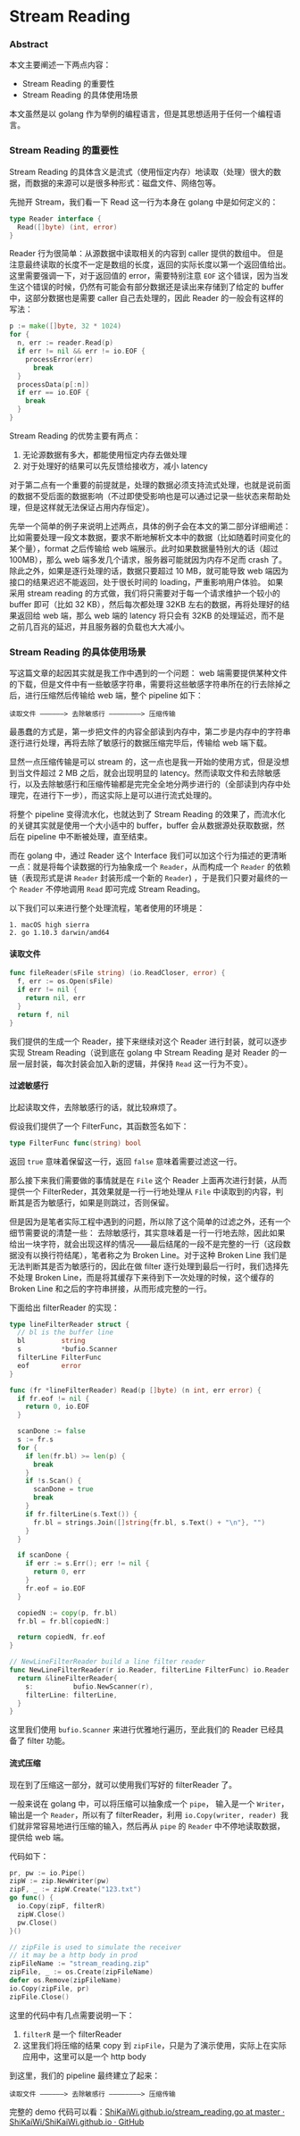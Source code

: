 # Stream Reading
### Abstract
本文主要阐述一下两点内容：
* Stream Reading 的重要性
* Stream Reading 的具体使用场景

本文虽然是以 golang 作为举例的编程语言，但是其思想适用于任何一个编程语言。

### Stream Reading 的重要性
Stream Reading 的具体含义是流式（使用恒定内存）地读取（处理）很大的数据，而数据的来源可以是很多种形式：磁盘文件、网络包等。

先抛开 Stream，我们看一下 Read 这一行为本身在 golang 中是如何定义的：
```go
type Reader interface {
  Read([]byte) (int, error)
}
```

Reader 行为很简单：从源数据中读取相关的内容到 caller 提供的数组中。
但是注意最终读取的长度不一定是数组的长度，返回的实际长度以第一个返回值给出。这里需要强调一下，对于返回值的 error，需要特别注意 `EOF` 这个错误，因为当发生这个错误的时候，仍然有可能会有部分数据还是读出来存储到了给定的 buffer 中，这部分数据也是需要 caller 自己去处理的，因此 Reader 的一般会有这样的写法：
```go
p := make([]byte, 32 * 1024)
for {
  n, err := reader.Read(p)
  if err != nil && err != io.EOF {
  	processError(err)
      break
  }
  processData(p[:n])
  if err == io.EOF {
    break
  }
}
```

Stream Reading 的优势主要有两点：
1. 无论源数据有多大，都能使用恒定内存去做处理
2. 对于处理好的结果可以先反馈给接收方，减小 latency

对于第二点有一个重要的前提就是，处理的数据必须支持流式处理，也就是说前面的数据不受后面的数据影响（不过即使受影响也是可以通过记录一些状态来帮助处理，但是这样就无法保证占用内存恒定）。

先举一个简单的例子来说明上述两点，具体的例子会在本文的第二部分详细阐述：比如需要处理一段文本数据，要求不断地解析文本中的数据（比如随着时间变化的某个量），format 之后传输给 web 端展示。此时如果数据量特别大的话（超过100MB），那么 web 端多发几个请求，服务器可能就因为内存不足而 crash 了。除此之外，如果是逐行处理的话，数据只要超过 10 MB，就可能导致 web 端因为接口的结果迟迟不能返回，处于很长时间的 loading，严重影响用户体验。
如果采用 stream reading 的方式做，我们将只需要对于每一个请求维护一个较小的 buffer 即可（比如 32 KB），然后每次都处理 32KB 左右的数据，再将处理好的结果返回给 web 端，那么 web 端的 latency 将只会有 32KB 的处理延迟，而不是之前几百兆的延迟，并且服务器的负载也大大减小。

### Stream Reading 的具体使用场景
写这篇文章的起因其实就是我工作中遇到的一个问题：
web 端需要提供某种文件的下载，但是文件中有一些敏感字符串，需要将这些敏感字符串所在的行去除掉之后，进行压缩然后传输给 web 端，整个 pipeline 如下：
```
读取文件 ——————> 去除敏感行 ————————> 压缩传输
```

最愚蠢的方式是，第一步把文件的内容全部读到内存中，第二步是内存中的字符串逐行进行处理，再将去除了敏感行的数据压缩完毕后，传输给 web 端下载。

显然一点压缩传输是可以 stream 的，这一点也是我一开始的使用方式，但是没想到当文件超过 2 MB 之后，就会出现明显的 latency。然而读取文件和去除敏感行，以及去除敏感行和压缩传输都是完完全全地分两步进行的（全部读到内存中处理完，在进行下一步），而这实际上是可以进行流式处理的。

将整个 pipeline 变得流水化，也就达到了 Stream Reading 的效果了，而流水化的关键其实就是使用一个大小适中的 buffer，buffer 会从数据源处获取数据，然后在 pipeline 中不断被处理，直至结束。

而在 golang 中，通过 Reader 这个 Interface 我们可以加这个行为描述的更清晰一点：就是将每个读数据的行为抽象成一个 `Reader`，从而构成一个 `Reader` 的依赖链（表现形式是讲 `Reader` 封装形成一个新的 `Reader`) ，于是我们只要对最终的一个 `Reader` 不停地调用 `Read` 即可完成 Stream Reading。

以下我们可以来进行整个处理流程，笔者使用的环境是：
```
1. macOS high sierra
2. go 1.10.3 darwin/amd64
```

#### 读取文件
```go
func fileReader(sFile string) (io.ReadCloser, error) {
  f, err := os.Open(sFile)
  if err != nil {
    return nil, err
  }
  return f, nil
}
```

我们提供的生成一个 Reader，接下来继续对这个 Reader 进行封装，就可以逐步实现 Stream Reading（说到底在 golang 中 Stream Reading 是对 Reader 的一层一层封装，每次封装会加入新的逻辑，并保持 `Read` 这一行为不变）。

#### 过滤敏感行
比起读取文件，去除敏感行的话，就比较麻烦了。

假设我们提供了一个 FilterFunc，其函数签名如下：
```go
type FilterFunc func(string) bool
```

返回 `true` 意味着保留这一行，返回 `false` 意味着需要过滤这一行。

那么接下来我们需要做的事情就是在 `File` 这个 Reader 上面再次进行封装，从而提供一个 FilterReder，其效果就是一行一行地处理从 `File` 中读取到的内容，判断其是否为敏感行，如果是则跳过，否则保留。

但是因为是笔者实际工程中遇到的问题，所以除了这个简单的过滤之外，还有一个细节需要说的清楚一些：
去除敏感行，其实意味着是一行一行地去除，因此如果给出一块字符，就会出现这样的情况——最后结尾的一段不是完整的一行（这段数据没有以换行符结尾），笔者称之为 Broken Line。对于这种 Broken Line  我们是无法判断其是否为敏感行的，因此在做 filter 逐行处理到最后一行时，我们选择先不处理 Broken Line，而是将其缓存下来待到下一次处理的时候，这个缓存的 Broken Line 和之后的字符串拼接，从而形成完整的一行。

下面给出 filterReader 的实现：
```go
type lineFilterReader struct {
  // bl is the buffer line
  bl         string
  s          *bufio.Scanner
  filterLine FilterFunc
  eof        error
}

func (fr *lineFilterReader) Read(p []byte) (n int, err error) {
  if fr.eof != nil {
    return 0, io.EOF
  }

  scanDone := false
  s := fr.s
  for {
    if len(fr.bl) >= len(p) {
      break
    }
    if !s.Scan() {
      scanDone = true
      break
    }
    if fr.filterLine(s.Text()) {
      fr.bl = strings.Join([]string{fr.bl, s.Text() + "\n"}, "")
    }
  }

  if scanDone {
    if err := s.Err(); err != nil {
      return 0, err
    }
    fr.eof = io.EOF
  }

  copiedN := copy(p, fr.bl)
  fr.bl = fr.bl[copiedN:]

  return copiedN, fr.eof
}

// NewLineFilterReader build a line filter reader
func NewLineFilterReader(r io.Reader, filterLine FilterFunc) io.Reader {
  return &lineFilterReader{
    s:          bufio.NewScanner(r),
    filterLine: filterLine,
  }
}
```

这里我们使用 `bufio.Scanner` 来进行优雅地行遍历，至此我们的 Reader 已经具备了 filter 功能。

#### 流式压缩
现在到了压缩这一部分，就可以使用我们写好的 filterReader 了。

一般来说在 golang 中，可以将压缩可以抽象成一个 `pipe`， 输入是一个 `Writer`，输出是一个 `Reader`，所以有了 filterReader，利用 `io.Copy(writer, reader) `我们就非常容易地进行压缩的输入，然后再从 `pipe` 的 `Reader` 中不停地读取数据，提供给 web 端。

代码如下：
```go
pr, pw := io.Pipe()
zipW := zip.NewWriter(pw)
zipF, _ := zipW.Create("123.txt")
go func() {
  io.Copy(zipF, filterR)
  zipW.Close()
  pw.Close()
}()

// zipFile is used to simulate the receiver
// it may be a http body in prod
zipFileName := "stream_reading.zip"
zipFile, _ := os.Create(zipFileName)
defer os.Remove(zipFileName)
io.Copy(zipFile, pr)
zipFile.Close()
```

这里的代码中有几点需要说明一下：
1. `filterR` 是一个 filterReader
2. 这里我们将压缩的结果 copy 到 `zipFile`，只是为了演示使用，实际上在实际应用中，这里可以是一个 http body

到这里，我们的 pipeline 最终建立了起来：
```
读取文件 ——————> 去除敏感行 ————————> 压缩传输
```

完整的 demo 代码可以看：[ShiKaiWi.github.io/stream_reading.go at master · ShiKaiWi/ShiKaiWi.github.io · GitHub](https://github.com/ShiKaiWi/ShiKaiWi.github.io/blob/master/resources/stream-reading/stream_reading.go)
